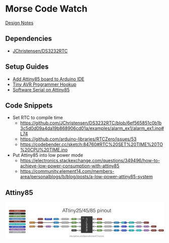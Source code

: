 # Morse Code Watch

[Design Notes](https://docs.google.com/document/d/19emSS7PLROB8-E7uNJGMzSCD_NhitTL9K84vjGpF9SU/edit)

## Dependencies
- [JChristensen/DS3232RTC](https://github.com/JChristensen/DS3232RTC)

## Setup Guides
- [Add Attiny85 board to Arduino IDE](http://highlowtech.org/?p=1695)
- [Tiny AVR Programmer Hookup](https://learn.sparkfun.com/tutorials/tiny-avr-programmer-hookup-guide/all)
- [Software Serial on Attiny85](https://www.youtube.com/watch?v=9CX4i6rMXS8&ab_channel=TomDonnelly)

## Code Snippets
- Set RTC to compile time
    - https://github.com/JChristensen/DS3232RTC/blob/6ef565851c0b1b3c5d0d09a4da19b868906cd01a/examples/alarm_ex1/alarm_ex1.ino#L74
    - https://github.com/arduino-libraries/RTCZero/issues/53
    - https://codebender.cc/sketch:84760#RTC%20SET%20TIME%20TO%20CPU%20TIME.ino
- Put Attiny85 into low power mode
    - https://electronics.stackexchange.com/questions/349496/how-to-achieve-low-power-consumption-with-attiny85
    - https://community.element14.com/members-area/personalblogs/b/blog/posts/a-low-power-attiny85-system

## Attiny85

![Attiny85 pinout](./images/attiny85_pinout.jpeg)